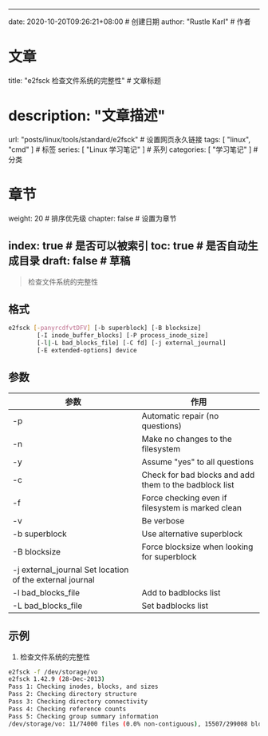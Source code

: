 ---
date: 2020-10-20T09:26:21+08:00  # 创建日期
author: "Rustle Karl"  # 作者

# 文章
title: "e2fsck 检查文件系统的完整性"  # 文章标题
# description: "文章描述"
url:  "posts/linux/tools/standard/e2fsck"  # 设置网页永久链接
tags: [ "linux", "cmd" ]  # 标签
series: [ "Linux 学习笔记" ]  # 系列
categories: [ "学习笔记" ]  # 分类

# 章节
weight: 20 # 排序优先级
chapter: false  # 设置为章节

index: true  # 是否可以被索引
toc: true  # 是否自动生成目录
draft: false  # 草稿
----

> 检查文件系统的完整性

## 格式

```bash
e2fsck [-panyrcdfvtDFV] [-b superblock] [-B blocksize]
		[-I inode_buffer_blocks] [-P process_inode_size]
		[-l|-L bad_blocks_file] [-C fd] [-j external_journal]
		[-E extended-options] device
```

## 参数

| 参数 | 作用 |
| -------- | -------- |
| -p | Automatic repair (no questions) |
| -n | Make no changes to the filesystem |
| -y | Assume "yes" to all questions |
| -c | Check for bad blocks and add them to the badblock list |
| -f | Force checking even if filesystem is marked clean |
| -v | Be verbose |
| -b superblock | Use alternative superblock |
| -B blocksize | Force blocksize when looking for superblock |
| -j external_journal Set location of the external journal |
| -l bad_blocks_file | Add to badblocks list |
| -L bad_blocks_file | Set badblocks list |

## 示例

1. 检查文件系统的完整性

```bash
e2fsck -f /dev/storage/vo
e2fsck 1.42.9 (28-Dec-2013)
Pass 1: Checking inodes, blocks, and sizes
Pass 2: Checking directory structure
Pass 3: Checking directory connectivity
Pass 4: Checking reference counts
Pass 5: Checking group summary information
/dev/storage/vo: 11/74000 files (0.0% non-contiguous), 15507/299008 blocks
```
